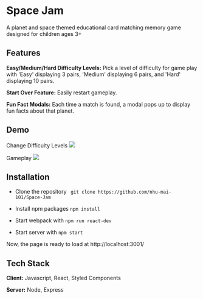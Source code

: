 
# Space Jam

A planet and space themed educational card matching memory game designed for children ages 3+
## Features
**Easy/Medium/Hard Difficulty Levels:** Pick a level of difficulty for game play with 'Easy' displaying 3 pairs, 'Medium' displaying 6 pairs, and 'Hard' displaying 10 pairs.

**Start Over Feature:** Easily restart gameplay.

**Fun Fact Modals:** Each time a match is found, a modal pops up to display fun facts about that planet.

## Demo

Change Difficulty Levels
![](Difficulty.gif)

Gameplay
![](Gameplay.gif)

## Installation

* Clone the repository ``` git clone https://github.com/nhu-mai-101/Space-Jam```

* Install npm packages ```npm install```

* Start webpack with ```npm run react-dev```

* Start server with ```npm start```

Now, the page is ready to load at http://localhost:3001/

## Tech Stack

**Client:** Javascript, React, Styled Components

**Server:** Node, Express
